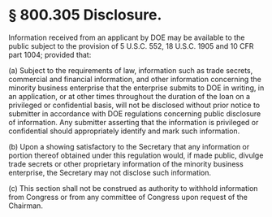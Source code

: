 # § 800.305   Disclosure.

Information received from an applicant by DOE may be available to the public subject to the provision of 5 U.S.C. 552, 18 U.S.C. 1905 and 10 CFR part 1004; provided that:


(a) Subject to the requirements of law, information such as trade secrets, commercial and financial information, and other information concerning the minority business enterprise that the enterprise submits to DOE in writing, in an application, or at other times throughout the duration of the loan on a privileged or confidential basis, will not be disclosed without prior notice to submitter in accordance with DOE regulations concerning public disclosure of information. Any submitter asserting that the information is privileged or confidential should appropriately identify and mark such information.


(b) Upon a showing satisfactory to the Secretary that any information or portion thereof obtained under this regulation would, if made public, divulge trade secrets or other proprietary information of the minority business enterprise, the Secretary may not disclose such information.


(c) This section shall not be construed as authority to withhold information from Congress or from any committee of Congress upon request of the Chairman.




